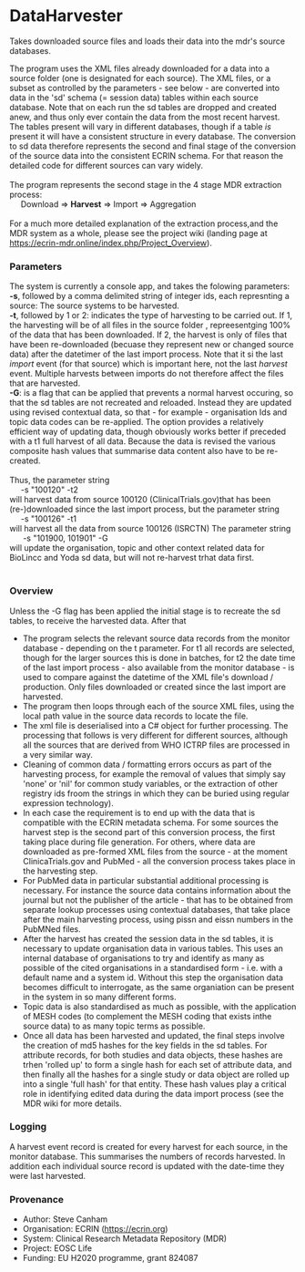 # DataHarvester
Takes downloaded source files and loads their data into the mdr's source databases.

The program uses the XML files already downloaded for a data into a source folder (one is designated for each source). The XML files, or a subset as controlled by the parameters - see below - are converted into data in the 'sd' schema (= session data) tables within each source database. Note that on each run the sd tables are dropped and created anew, and thus only ever contain the data from the most recent harvest. The tables present will vary in different databases, though if a table *is* present it will have a consistent structure in every database. The conversion to sd data therefore represents the second and final stage of the conversion of the source data into the consistent ECRIN schema. For that reason the detailed code for different sources can vary widely. <br/><br/>
The program represents the second stage in the 4 stage MDR extraction process:<br/>
&nbsp;&nbsp;&nbsp;&nbsp;&nbsp;Download => **Harvest** => Import => Aggregation<br/><br/>
For a much more detailed explanation of the extraction process,and the MDR system as a whole, please see the project wiki (landing page at https://ecrin-mdr.online/index.php/Project_Overview).<br/>

### Parameters
The system is currently a console app, and takes the folowing parameters:<br/>
**-s**, followed by a comma delimited string of integer ids, each represnting a source: The source systems to be harvested.<br/>
**-t**, followed by 1 or 2: indicates the type of harvesting to be carried out. If 1, the harvesting will be of all files in the source folder , repreesentging 100% of the data that has been downloaded. If 2, the harvest is only of files that have been re-downloaded (becuase they represent new or changed source data) after the datetimer of the last import process. Note that it si the last *import* event (for that source) which is important here, not the last *harvest* event. Multiple harvests between imports do not therefore affect the files that are harvested.<br/>
**-G**: is a flag that can be applied that prevents a normal harvest occuring, so that the sd tables are not recreated and reloaded. Instead they are updated using revised contextual data, so that - for example - organisation Ids and topic data codes can be re-applied. The option provides a relatively efficient way of updating data, though obviously works better if preceded with a t1 full harvest of all data. Because the data is revised the various composite hash values that summarise data content also have to be re-created.<br/><br/>
Thus, the parameter string<br/>
&nbsp;&nbsp;&nbsp;&nbsp;&nbsp;-s "100120" -t2<br/>
will harvest data from source 100120 (ClinicalTrials.gov)that has been (re-)downloaded since the last import process, but the parameter string<br/>
&nbsp;&nbsp;&nbsp;&nbsp;&nbsp;-s "100126" -t1<br/>
will harvest all the data from source 100126 (ISRCTN)
The parameter string<br/>
&nbsp;&nbsp;&nbsp;&nbsp;&nbsp; -s "101900, 101901" -G<br/>
will update the organisation, topic and other context related data for BioLincc and Yoda sd data, but will not re-harvest trhat data first.<br/><br/>

### Overview
Unless the -G flag has been applied the initial stage is to recreate the sd tables, to receive the harvested data. After that
* The program selects the relevant source data records from the monitor database - depending on the t parameter. For t1 all records are selected, though for the larger sources this is done in batches, for t2 the date time of the last import process - also available from the monitor database - is used to compare against the datetime of the XML file's download / production. Only files downloaded or created since the last import are harvested.
* The program then loops through each of the source XML files, using the local path value in the source data records to locate the file.
* The xml file is deserialised into a C# object for further processing. The processing that follows is very different for different sources, although all the sources that are derived from WHO ICTRP files are processed in a very similar way. 
* Cleaning of common data / formatting errors occurs as part of the harvesting process, for example the removal of values that simply say 'none' or 'nil' for common study variables, or the extraction of other registry ids froom the strings in which they can be buried using regular expression technology).
* In each case the requirement is to end up with the data that is compatible with the ECRIN metadata schema. For some sources the harvest step is the second part of this conversion process, the first taking place during file generation. For others, where data are downloaded as pre-formed XML files from the source - at the moment ClinicaTrials.gov and PubMed - all the conversion process takes place in the harvesting step.
* For PubMed data in particular substantial additional processing is necessary. For instance the source data contains information about the journal but not the publisher of the article - that has to be obtained from separate lookup processes using contextual databases, that take place after the main harvesting process, using pissn and eissn numbers in the PubMNed files.
* After the harvest has created the session data in the sd tables, it is necessary to update organisation data in various tables. This uses an internal database of organisations to try and identify as many as possible of the cited organisations in a standardised form - i.e. with a default name and a system id. Without this step the organisation data becomes difficult to interrogate, as the same organiation can be present in the system in so many different forms.
* Topic data is also standardised as much as possible, with the application of MESH codes (to complement the MESH coding that exists inthe source data) to as many topic terms as possible.
* Once all data has been harvested and updated, the final steps involve the creation of md5 hashes for the key fields in the sd tables. For attribute records, for both studies and data objects, these hashes are trhen 'rolled up' to form a single hash for each set of attribute data, and then finally all the hashes for a single study or data object are rolled up into a single 'full hash' for that entity. These hash values play a critical role in identifying edited data during the data import process (see the MDR wiki for more details.

### Logging
A harvest event record is created for every harvest for each source, in the monitor database. This summarises the numbers of records harvested. In addition each individual source record is updated with the date-time they were last harvested.

### Provenance
* Author: Steve Canham
* Organisation: ECRIN (https://ecrin.org)
* System: Clinical Research Metadata Repository (MDR)
* Project: EOSC Life
* Funding: EU H2020 programme, grant 824087

